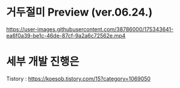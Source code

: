 
# 거두절미 Preview (ver.06.24.)
https://user-images.githubusercontent.com/38786000/175343641-ea6f0a39-be1c-46de-87cf-9a2a6c72562e.mp4

# 세부 개발 진행은
Tistory : https://koesob.tistory.com/15?category=1069050
